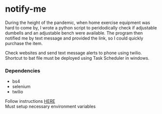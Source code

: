 # notify-me
During the height of the pandemic, when home exercise equipment was hard to come by, I wrote a python script to peridodically check if adjustable dumbells and an adjustable bench were available. The program then notified me by text message and provided the link, so I could quickly purchase the item.

Check websites and send text message alerts to phone using twilio. 
Shortcut to bat file must be deployed using Task Scheduler in windows.

### Dependencies
- bs4
- selenium
- twilio

Follow instructions [HERE](https://www.twilio.com/docs/sms/quickstart/python)  
Must setup necessary environment variables
